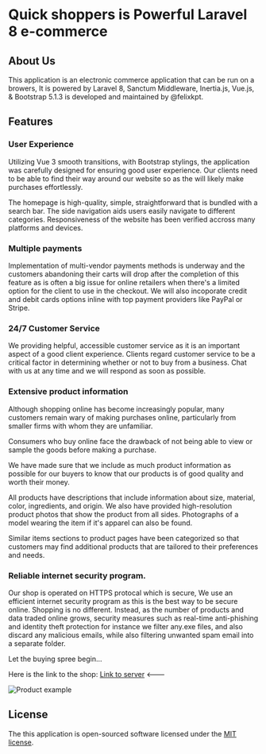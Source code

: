 # Quick shoppers is Powerful Laravel 8 e-commerce
## About Us
This application is an electronic commerce application that can be run on a browers, It is powered by Laravel 8, Sanctum Middleware, Inertia.js, Vue.js, & Bootstrap 5.1.3 is developed and maintained by @felixkpt. 
## Features
### User Experience
Utilizing Vue 3 smooth transitions, with Bootstrap stylings, the application was carefully designed for ensuring good user experience. 
Our clients need to be able to find their way around our website so as the will likely make purchases effortlessly.

The homepage is high-quality, simple, straightforward that is bundled with a search bar.
The side navigation aids users easily navigate to different categories.
Responsiveness of the website has been verified accross many platforms and devices.

### Multiple payments
Implementation of multi-vendor payments methods is underway and the customers abandoning their carts will drop after the completion of this feature as is often a big issue for online retailers when there's a limited option for the client to use in the checkout. 
We will also incoporate credit and debit cards options inline with top payment providers like PayPal or Stripe.

### 24/7 Customer Service
We providing helpful, accessible customer service as it is an important aspect of a good client experience. Clients regard customer service to be a critical factor in determining whether or not to buy from a business. Chat with us at any time and we will respond as soon as possible.

### Extensive product information
Although shopping online has become increasingly popular, many customers remain wary of making purchases online, particularly from smaller firms with whom they are unfamiliar.

Consumers who buy online face the drawback of not being able to view or sample the goods before making a purchase.

We have made sure that we include as much product information as possible for our buyers to know that our products is of good quality and worth their money.

All products have descriptions that include information about size, material, color, ingredients, and origin. We also have provided high-resolution product photos that show the product from all sides. Photographs of a model wearing the item if it's apparel can also be found.

Similar items sections to product pages have been categorized so that customers may find additional products that are tailored to their preferences and needs.
### Reliable internet security program.
Our shop is operated on HTTPS protocal which is secure, 
We use an efficient internet security program as this is the best way to be secure online. Shopping is no different. Instead, as the number of products and data traded online grows, security measures such as real-time anti-phishing and identity theft protection for instance we filter any.exe files, and also discard any malicious emails, while also filtering unwanted spam email into a separate folder.

Let the buying spree begin...

Here is the link to the shop: [Link to server](https://shop.onlineserviceslab.com) <---

![Product example](https://shop.onlineserviceslab.com/public/uploads/images/home-sliders/blog-article-2.jpg)

## License

The this application is open-sourced software licensed under the [MIT license](https://opensource.org/licenses/MIT).

